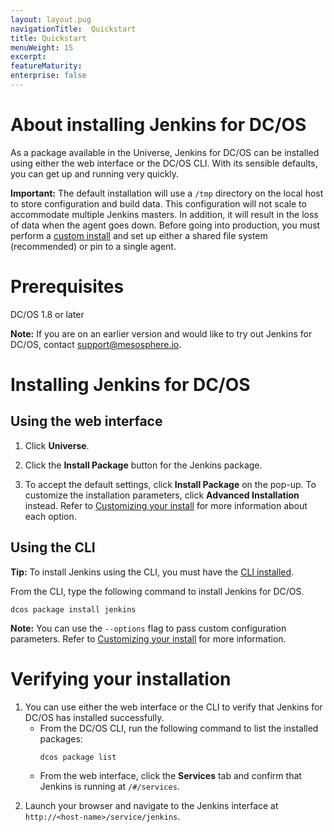 ```yaml
---
layout: layout.pug
navigationTitle:  Quickstart
title: Quickstart
menuWeight: 15
excerpt:
featureMaturity:
enterprise: false
---
```

<h1>About installing Jenkins for DC/OS</h1>

As a package available in the Universe, Jenkins for DC/OS can be installed using either the web interface or the DC/OS CLI. With its sensible defaults, you can get up and running very quickly.

<strong>Important:</strong> The default installation will use a <code>/tmp</code> directory on the local host to store configuration and build data. This configuration will not scale to accommodate multiple Jenkins masters. In addition, it will result in the loss of data when the agent goes down. Before going into production, you must perform a <a href="/mesosphere/dcos/services/jenkins/custom-install/">custom install</a> and set up either a shared file system (recommended) or pin to a single agent.

<h1>Prerequisites</h1>

DC/OS 1.8 or later

<strong>Note:</strong> If you are on an earlier version and would like to try out Jenkins for DC/OS, contact <a href="mailto:support@mesosphere.io">support@mesosphere.io</a>.

<h1>Installing Jenkins for DC/OS</h1>

<h2>Using the web interface</h2>

<ol>
<li>Click <strong>Universe</strong>.</p></li>
<li><p>Click the <strong>Install Package</strong> button for the Jenkins package.</p></li>
<li><p>To accept the default settings, click <strong>Install Package</strong> on the pop-up. To customize the installation parameters, click <strong>Advanced Installation</strong> instead. Refer to <a href="/mesosphere/dcos/services/jenkins/custom-install/">Customizing your install</a> for more information about each option.</p></li>
</ol>

<h2>Using the CLI</h2>

<p><strong>Tip:</strong> To install Jenkins using the CLI, you must have the <a href="/mesosphere/dcos/latest/cli/install">CLI installed</a>.

From the CLI, type the following command to install Jenkins for DC/OS.

<pre><code class="bash">dcos package install jenkins
</code></pre>

<strong>Note:</strong> You can use the <code>--options</code> flag to pass custom configuration parameters. Refer to <a href="/mesosphere/dcos/services/jenkins/custom-install/">Customizing your install</a> for more information.

<h1>Verifying your installation</h1>

<ol>
<li>You can use either the web interface or the CLI to verify that Jenkins for DC/OS has installed successfully.

<ul>
<li>From the DC/OS CLI, run the following command to list the installed packages:

<pre><code class="bash">dcos package list
</code></pre></li>
<li><p>From the web interface, click the <strong>Services</strong> tab and confirm that Jenkins is running at <code>/#/services</code>.</p></li>
</ul></li>
<li><p>Launch your browser and navigate to the Jenkins interface at <code>http://&lt;host-name&gt;/service/jenkins</code>.</p></li>
</ol>
